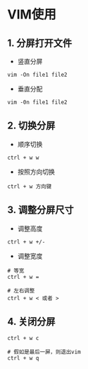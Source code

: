 # VIM使用

## 1. 分屏打开文件

* 竖直分屏
```
vim -On file1 file2
```

* 垂直分配

```
vim -0n file1 file2
```

## 2. 切换分屏

* 顺序切换

```
ctrl + w w
```

* 按照方向切换

```
ctrl + w 方向键
```

## 3. 调整分屏尺寸

* 调整高度
```
ctrl + w +/-
```

* 调整宽度

```
# 等宽
ctrl + w = 

# 左右调整
ctrl + w < 或者 >
```

## 4. 关闭分屏

```
ctrl + w c

# 假如是最后一屏，则退出vim
ctrl + w q
```